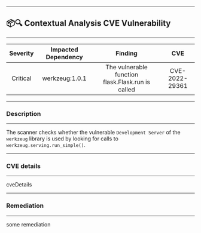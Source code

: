 

---
## 📦🔍 Contextual Analysis CVE Vulnerability

---
| Severity                | Impacted Dependency                  | Finding                  | CVE                  |
| :---------------------: | :-----------------------------------: | :-----------------------------------: | :-----------------------------------: |
| Critical | werkzeug:1.0.1 | The vulnerable function flask.Flask.run is called | CVE-2022-29361 |

---
### Description

---
The scanner checks whether the vulnerable `Development Server` of the `werkzeug` library is used by looking for calls to `werkzeug.serving.run_simple()`.

---
### CVE details

---
cveDetails

---
### Remediation

---
some remediation